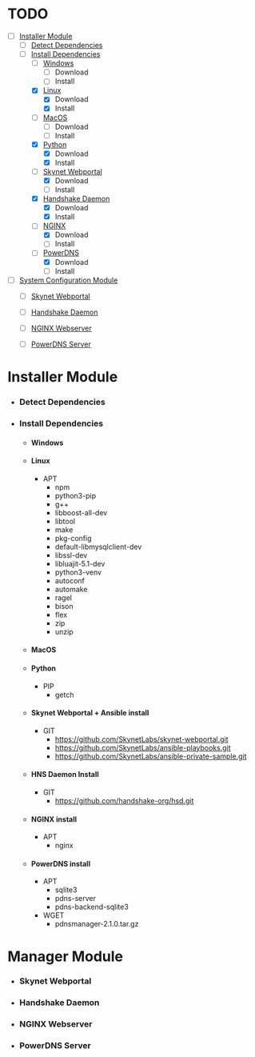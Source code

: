
# TODO
- [ ] [Installer Module](#installer-module)
    - [ ] [Detect Dependencies](#detect-dependencies)
    - [ ] [Install Dependencies](#install-dependencies)
        - [ ] [Windows](#windows)
            - [ ] Download
            - [ ] Install
        - [x] [Linux](#x-linux)
            - [x] Download
            - [x] Install
        - [ ] [MacOS](#macos)
            - [ ] Download
            - [ ] Install
        - [x] [Python](#x-python)
            - [x] Download
            - [x] Install
        - [ ] [Skynet Webportal](#skynet-webportal--ansible-install)
            - [x] Download
            - [ ] Install
        - [x] [Handshake Daemon](#x-hns-full-node-install)
            - [x] Download
            - [x] Install
        - [ ] [NGINX](#nginx-install)
            - [x] Download
            - [ ] Install
        - [ ] [PowerDNS](#powerdns-install)
            - [x] Download
            - [ ] Install
- [ ] [System Configuration Module](#system-configuration-module)
    - [ ] [Skynet Webportal](#skynet-webportal)
    - [ ] [Handshake Daemon](#handshake-daemon)
    - [ ] [NGINX Webserver](#nginx)
    - [ ] [PowerDNS Server](#powerdns-server)


# Installer Module
- ### **Detect Dependencies**

- ### **Install Dependencies**
    - #### **Windows**

    - #### **Linux**
        - APT
            - npm
            - python3-pip
            - g++
            - libboost-all-dev
            - libtool
            - make
            - pkg-config
            - default-libmysqlclient-dev
            - libssl-dev
            - libluajit-5.1-dev
            - python3-venv
            - autoconf
            - automake
            - ragel
            - bison
            - flex
            - zip
            - unzip
    - #### **MacOS**
    - #### **Python**
        - PIP
            - getch
    - #### **Skynet Webportal + Ansible install**
        - GIT
            - https://github.com/SkynetLabs/skynet-webportal.git
            - https://github.com/SkynetLabs/ansible-playbooks.git
            - https://github.com/SkynetLabs/ansible-private-sample.git
    - #### **HNS Daemon Install**
        - GIT
            - https://github.com/handshake-org/hsd.git
    - #### **NGINX install**
        - APT
            - nginx
    - #### **PowerDNS install**
        - APT
            - sqlite3
            - pdns-server
            - pdns-backend-sqlite3
        - WGET
            - pdnsmanager-2.1.0.tar.gz

# Manager Module
- ### **Skynet Webportal**
- ### **Handshake Daemon**
- ### **NGINX Webserver**
- ### **PowerDNS Server**
 